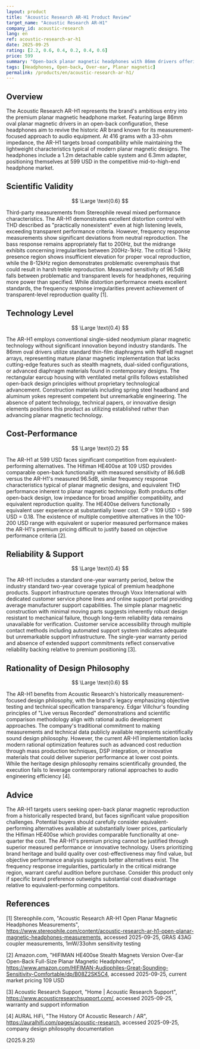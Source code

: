 ```yaml
---
layout: product
title: "Acoustic Research AR-H1 Product Review"
target_name: "Acoustic Research AR-H1"
company_id: acoustic-research
lang: en
ref: acoustic-research-ar-h1
date: 2025-09-25
rating: [2.2, 0.6, 0.4, 0.2, 0.4, 0.6]
price: 599
summary: "Open-back planar magnetic headphones with 86mm drivers offering mixed performance at premium pricing"
tags: [Headphones, Open-back, Over-ear, Planar magnetic]
permalink: /products/en/acoustic-research-ar-h1/
---
```

## Overview

The Acoustic Research AR-H1 represents the brand's ambitious entry into the premium planar magnetic headphone market. Featuring large 86mm oval planar magnetic drivers in an open-back configuration, these headphones aim to revive the historic AR brand known for its measurement-focused approach to audio equipment. At 416 grams with a 33-ohm impedance, the AR-H1 targets broad compatibility while maintaining the lightweight characteristics typical of modern planar magnetic designs. The headphones include a 1.2m detachable cable system and 6.3mm adapter, positioning themselves at 599 USD in the competitive mid-to-high-end headphone market.

## Scientific Validity

$$ \Large \text{0.6} $$

Third-party measurements from Stereophile reveal mixed performance characteristics. The AR-H1 demonstrates excellent distortion control with THD described as "practically nonexistent" even at high listening levels, exceeding transparent performance criteria. However, frequency response measurements show significant deviations from neutral reproduction. The bass response remains appropriately flat to 200Hz, but the midrange exhibits concerning irregularities between 200Hz-1kHz. The critical 1-3kHz presence region shows insufficient elevation for proper vocal reproduction, while the 8-12kHz region demonstrates problematic overemphasis that could result in harsh treble reproduction. Measured sensitivity of 96.5dB falls between problematic and transparent levels for headphones, requiring more power than specified. While distortion performance meets excellent standards, the frequency response irregularities prevent achievement of transparent-level reproduction quality [1].

## Technology Level

$$ \Large \text{0.4} $$

The AR-H1 employs conventional single-sided neodymium planar magnetic technology without significant innovation beyond industry standards. The 86mm oval drivers utilize standard thin-film diaphragms with NdFeB magnet arrays, representing mature planar magnetic implementation that lacks cutting-edge features such as stealth magnets, dual-sided configurations, or advanced diaphragm materials found in contemporary designs. The rectangular earcup housing with ventilated metal grills follows established open-back design principles without proprietary technological advancement. Construction materials including spring steel headband and aluminum yokes represent competent but unremarkable engineering. The absence of patent technology, technical papers, or innovative design elements positions this product as utilizing established rather than advancing planar magnetic technology.

## Cost-Performance

$$ \Large \text{0.2} $$

The AR-H1 at 599 USD faces significant competition from equivalent-performing alternatives. The Hifiman HE400se at 109 USD provides comparable open-back functionality with measured sensitivity of 86.6dB versus the AR-H1's measured 96.5dB, similar frequency response characteristics typical of planar magnetic designs, and equivalent THD performance inherent to planar magnetic technology. Both products offer open-back design, low impedance for broad amplifier compatibility, and equivalent reproduction quality. The HE400se delivers functionally equivalent user experience at substantially lower cost. CP = 109 USD ÷ 599 USD = 0.18. The existence of multiple competitive alternatives in the 100-200 USD range with equivalent or superior measured performance makes the AR-H1's premium pricing difficult to justify based on objective performance criteria [2].

## Reliability & Support

$$ \Large \text{0.4} $$

The AR-H1 includes a standard one-year warranty period, below the industry standard two-year coverage typical of premium headphone products. Support infrastructure operates through Voxx International with dedicated customer service phone lines and online support portal providing average manufacturer support capabilities. The simple planar magnetic construction with minimal moving parts suggests inherently robust design resistant to mechanical failure, though long-term reliability data remains unavailable for verification. Customer service accessibility through multiple contact methods including automated support system indicates adequate but unremarkable support infrastructure. The single-year warranty period and absence of extended support commitments reflect conservative reliability backing relative to premium positioning [3].

## Rationality of Design Philosophy

$$ \Large \text{0.6} $$

The AR-H1 benefits from Acoustic Research's historically measurement-focused design philosophy, with the brand's legacy emphasizing objective testing and technical specification transparency. Edgar Villchur's founding principles of "Live versus Recorded" demonstrations and scientific comparison methodology align with rational audio development approaches. The company's traditional commitment to making measurements and technical data publicly available represents scientifically sound design philosophy. However, the current AR-H1 implementation lacks modern rational optimization features such as advanced cost reduction through mass production techniques, DSP integration, or innovative materials that could deliver superior performance at lower cost points. While the heritage design philosophy remains scientifically grounded, the execution fails to leverage contemporary rational approaches to audio engineering efficiency [4].

## Advice

The AR-H1 targets users seeking open-back planar magnetic reproduction from a historically respected brand, but faces significant value proposition challenges. Potential buyers should carefully consider equivalent-performing alternatives available at substantially lower prices, particularly the Hifiman HE400se which provides comparable functionality at one-quarter the cost. The AR-H1's premium pricing cannot be justified through superior measured performance or innovative technology. Users prioritizing brand heritage and build quality over cost-effectiveness may find value, but objective performance analysis suggests better alternatives exist. The frequency response irregularities, particularly in the critical midrange region, warrant careful audition before purchase. Consider this product only if specific brand preference outweighs substantial cost disadvantage relative to equivalent-performing competitors.

## References

[1] Stereophile.com, "Acoustic Research AR-H1 Open Planar Magnetic Headphones Measurements", https://www.stereophile.com/content/acoustic-research-ar-h1-open-planar-magnetic-headphones-measurements, accessed 2025-09-25, GRAS 43AG coupler measurements, 1mW/33ohm sensitivity testing

[2] Amazon.com, "HIFIMAN HE400se Stealth Magnets Version Over-Ear Open-Back Full-Size Planar Magnetic Headphones", https://www.amazon.com/HIFIMAN-Audiophiles-Great-Sounding-Sensitivity-Comfortable/dp/B08Z2SK5C4, accessed 2025-09-25, current market pricing 109 USD

[3] Acoustic Research Support, "Home | Acoustic Research Support", https://www.acousticresearchsupport.com/, accessed 2025-09-25, warranty and support information

[4] AURAL HiFi, "The History Of Acoustic Research / AR", https://auralhifi.com/pages/acoustic-research, accessed 2025-09-25, company design philosophy documentation

(2025.9.25)